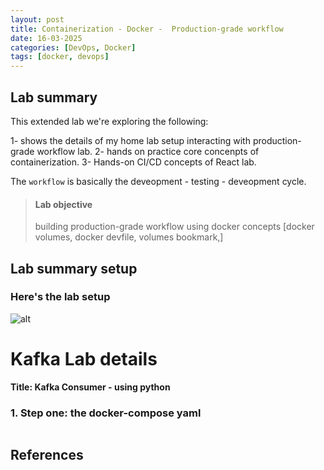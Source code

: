 ```yaml
---
layout: post
title: Containerization - Docker -  Production-grade workflow
date: 16-03-2025
categories: [DevOps, Docker]
tags: [docker, devops]
---
```



## Lab summary

This extended lab we're exploring the following: 

1- shows the details of my home lab setup interacting with production-grade workflow lab.
2- hands on practice core concenpts of containerization. 
3- Hands-on CI/CD concepts of React lab. 


The ```workflow``` is basically the deveopment - testing - deveopment cycle.

> #### Lab objective
> building production-grade workflow using docker concepts [docker volumes, docker devfile, volumes bookmark,] 

## Lab summary setup

### Here's the lab setup
![alt](https://i.imgur.com/GGVpDkZ.png)




# Kafka Lab details

**Title: Kafka Consumer - using python**


### 1. Step one: the docker-compose yaml


```yaml

```





## References
